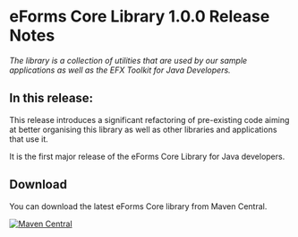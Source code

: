 # eForms Core Library 1.0.0 Release Notes

_The library is a collection of utilities that are used by our sample applications as well as the EFX Toolkit for Java Developers._

## In this release:
This release introduces a significant refactoring of pre-existing code aiming at better organising this library as well as other libraries and applications that use it. 

It is the first major release of the eForms Core Library for Java developers.
## Download

You can download the latest eForms Core library from Maven Central.

[![Maven Central](https://img.shields.io/maven-central/v/eu.europa.ted.eforms/eforms-core-java?label=Download%20&style=flat-square)](https://search.maven.org/search?q=g:%22eu.europa.ted.eforms%22%20AND%20a:%22eforms-core-java%22)
